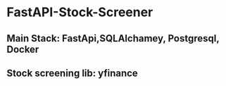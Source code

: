 # FastAPI-Stock-Screener

## Main Stack: FastApi,SQLAlchamey, Postgresql, Docker
## Stock screening lib: yfinance
